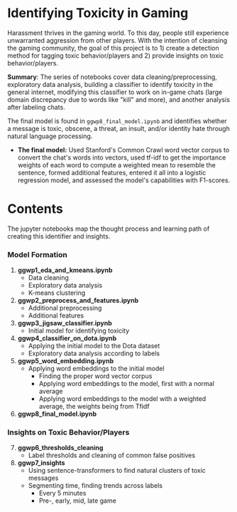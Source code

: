 # Identifying Toxicity in Gaming
Harassment thrives in the gaming world. To this day, people still experience unwarranted aggression from other players. With the intention of cleansing the gaming community, the goal of this project is to 1) create a detection method for tagging toxic behavior/players and 2) provide insights on toxic behavior/players.

**Summary**: The series of notebooks cover data cleaning/preprocessing, exploratory data analysis, building a classifier to identify toxicity in the general internet, modifying this classifier to work on in-game chats (large domain discrepancy due to words like "kill" and more), and another analysis after labeling chats. 

The final model is found in `ggwp8_final_model.ipynb` and identifies whether a message is toxic, obscene, a threat, an insult, and/or identity hate through natural language processing.
* **The final model:** Used Stanford's Common Crawl word vector corpus to convert the chat's words into vectors, used tf-idf to get the importance weights of each word to compute a weighted mean to resemble the sentence, formed additional features, entered it all into a logistic regression model, and assessed the model's capabilities with F1-scores.


# Contents
The jupyter notebooks map the thought process and learning path of creating this identifier and insights. 

### Model Formation
1) **ggwp1_eda_and_kmeans.ipynb**
    - Data cleaning
    - Exploratory data analysis
    - K-means clustering
2) **ggwp2_preprocess_and_features.ipynb**
    - Additional preprocessing
    - Additional features
3) **ggwp3_jigsaw_classifier.ipynb**
    - Initial model for identifying toxicity
4) **ggwp4_classifier_on_dota.ipynb**
    - Applying the initial model to the Dota dataset
    - Exploratory data analysis according to labels
5) **ggwp5_word_embedding.ipynb**
    - Applying word embeddings to the initial model
      - Finding the proper word vector corpus
      - Applying word embeddings to the model, first with a normal average
      - Applying word embeddings to the model with a weighted average, the weights being from Tfidf
6) **ggwp8_final_model.ipynb**

### Insights on Toxic Behavior/Players
7) **ggwp6_thresholds_cleaning**
    - Label thresholds and cleaning of common false positives
8) **ggwp7_insights**
    - Using sentence-transformers to find natural clusters of toxic messages
    - Segmenting time, finding trends across labels
        - Every 5 minutes
        - Pre-, early, mid, late game
